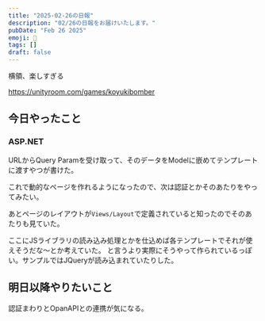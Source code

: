 ```yaml
---
title: "2025-02-26の日報"
description: "02/26の日報をお届けいたします。"
pubDate: "Feb 26 2025"
emoji: 🦊
tags: []
draft: false
---
```


横領、楽しすぎる

https://unityroom.com/games/koyukibomber

## 今日やったこと

### ASP.NET

URLからQuery
Paramを受け取って、そのデータをModelに嵌めてテンプレートに渡すやつが書けた。

これで動的なページを作れるようになったので、次は認証とかそのあたりをやってみたい。

あとページのレイアウトが`Views/Layout`で定義されていると知ったのでそのあたりも見ていた。

ここにJSライブラリの読み込み処理とかを仕込めば各テンプレートでそれが使えそうだな〜とか考えていた。
と言うより実際にそうやって作られているっぽい。サンプルではJQueryが読み込まれていたりした。

## 明日以降やりたいこと

認証まわりとOpanAPIとの連携が気になる。
